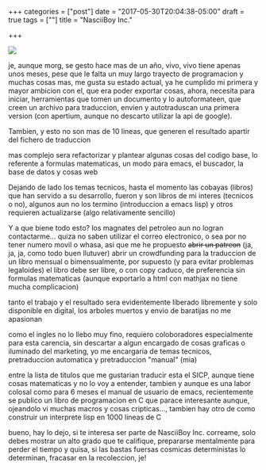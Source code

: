 +++
categories = ["post"]
date = "2017-05-30T20:04:38-05:00"
draft = true
tags = [""]
title = "NasciiBoy Inc."

+++

![](../inc.jpg)

je, aunque morg, se gesto hace mas de un año, vivo, vivo tiene apenas unos
meses, pese que le falta un muy largo trayecto de programacion y muchas cosas
mas, me gusta su estado actual, ya he cumplido mi primera y mayor ambicion con
el, que era poder exportar cosas, ahora, necesita para iniciar, herramientas que
tomen un documento y lo autoformateen, que creen un archivo para traduccion,
envien y autotraduscan una primera version (con apertium, aunque no descarto
utilizar la api de google).

Tambien, y esto no son mas de 10 lineas, que generen el resultado apartir del
fichero de traduccion

mas complejo sera refactorizar y plantear algunas cosas del codigo base, lo
referente a formulas matematicas, un modo para emacs, el buscador, la base de
datos y cosas web

Dejando de lado los temas tecnicos, hasta el momento las cobayas (libros) que
han servido a su desarrollo, fueron y son libros de mi interes (tecnicos o no),
algunos aun no los termino (introduccion a emacs lisp) y otros requieren
actualizarse (algo relativamente sencillo)

Y a que biene todo esto? los magnates del petroleo aun no logran
contactarme... quiza no saben utilizar el correo electronico, o sea por no tener
numero movil o whasa, asi que me he propuesto <s>abrir un patreon</s> (ja, ja,
ja, como todo buen llutuver) abrir un crowdfunding para la traduccion de un
libro mensual o bimensualmente, por supuesto (y para evitar problemas
legaloides) el libro debe ser libre, o con copy caduco, de preferencia sin
formulas matematicas (aunque exportarlo a html con mathjax no tiene mucha
complicacion)

tanto el trabajo y el resultado sera evidentemente liberado libremente y solo
disponible en digital, los arboles muertos y envio de baratijas no me apasionan

como el ingles no lo llebo muy fino, requiero coloboradores especialmente para
esta carencia, sin descartar a algun encargado de cosas graficas o iluminado del
marketing, yo me encargaria de temas tecnicos, pretraduccion automatica y
pretraduccion "manual" (mia)

entre la lista de titulos que me gustarian traducir esta el SICP, aunque tiene
cosas matematicas y no lo voy a entender, tambien y aunque es una labor colosal
como para 6 meses el manual de usuario de emacs, recientemente se publico un
libro de programacion en C que parace interesante aunque, ojeandolo vi muchas
macros y cosas cripticas..., tambien hay otro de como construir un interprete
lisp en 1000 lineas de C

bueno, hay lo dejo, si te interesa ser parte de NasciiBoy Inc. correame, solo
debes mostrar un alto grado que te califique, prepararse mentalmente para perder
el tiempo y quisa, si las bastas fuersas cosmicas deterministas lo determinan,
fracasar en la recoleccion, je!

